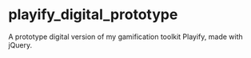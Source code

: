 # playify_digital_prototype
A prototype digital version of my gamification toolkit Playify, made with jQuery.
